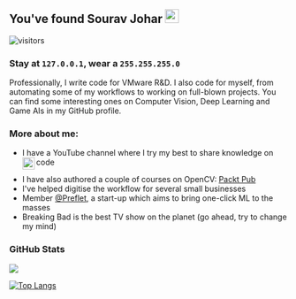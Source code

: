 ## You've found Sourav Johar <img src="https://media.giphy.com/media/hvRJCLFzcasrR4ia7z/giphy.gif" width="25px">

![visitors](https://visitor-badge.glitch.me/badge?page_id=SouravJohar.visitor-badge)

### Stay at `127.0.0.1`, wear a `255.255.255.0`

Professionally, I write code for VMware R&D. I also code for myself, from automating some of my workflows to working on full-blown projects. You can find some interesting ones on Computer Vision, Deep Learning and Game AIs in my GitHub profile. 


  
### More about me:

- I have a YouTube channel where I try my best to share knowledge on code<a href="https://www.youtube.com/channel/UCbsI5Rw9_yLccfoMEYYxDCg">
  <img align="left" alt="" width="22px" src="https://cdn.jsdelivr.net/npm/simple-icons@v3/icons/youtube.svg" />
</a>

- I have also authored a couple of courses on OpenCV: [Packt Pub](https://www.packtpub.com/authors/sourav-johar)
- I've helped digitise the workflow for several small businesses
- Member [@Preflet](https://github.com/preflet), a start-up which aims to bring one-click ML to the masses
- Breaking Bad is the best TV show on the planet (go ahead, try to change my mind)


### GitHub Stats

<p align="left"> <img src="https://github-readme-stats.vercel.app/api?username=SouravJohar&show_icons=true&theme=merko&count_private=true&include_all_commits=true"/>

[![Top Langs](https://github-readme-stats.vercel.app/api/top-langs/?username=SouravJohar&theme=merko&hide=php,css&layout=compact)](https://github.com/SouravJohar/github-readme-stats)
